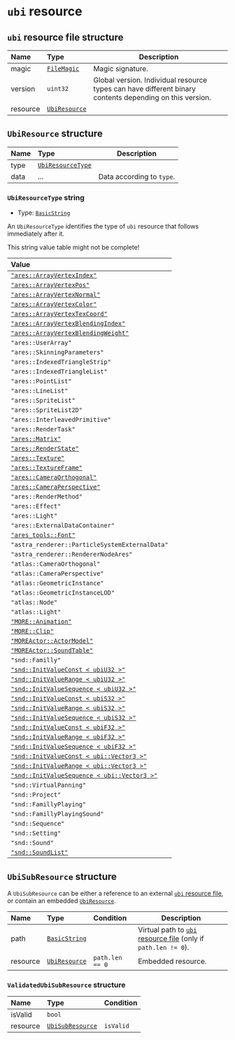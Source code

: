 # `ubi` resource

## `ubi` resource file structure

| Name | Type | Description |
| :-- | :-- | --- |
| magic | [`FileMagic`](../base.md#filemagic-string) | Magic signature. |
| version | `uint32` | Global version. Individual resource types can have different binary contents depending on this version. |
| resource | [`UbiResource`](#ubiresource-structure) |  |

## `UbiResource` structure

| Name | Type | Description |
| :-- | :-- | --- |
| type | [`UbiResourceType`](#ubiresourcetype-string) |  |
| data | ... | Data according to `type`. |

### `UbiResourceType` string

- Type: [`BasicString`](../base.md#basicstring-structure)

An `UbiResourceType` identifies the type of `ubi` resource that follows immediately after it.

This string value table might not be complete!

| Value |
| :-- |
| [`"ares::ArrayVertexIndex"`](./ares-arrayvertexindex.md) |
| [`"ares::ArrayVertexPos"`](./ares-arrayvertexpos.md) |
| [`"ares::ArrayVertexNormal"`](./ares-arrayvertexnormal.md) |
| [`"ares::ArrayVertexColor"`](./ares-arrayvertexcolor.md) |
| [`"ares::ArrayVertexTexCoord"`](./ares-arrayvertextexcoord.md) |
| [`"ares::ArrayVertexBlendingIndex"`](./ares-arrayvertexblendingindex.md) |
| [`"ares::ArrayVertexBlendingWeight"`](./ares-arrayvertexblendingweight.md) |
| `"ares::UserArray"` |
| `"ares::SkinningParameters"` |
| `"ares::IndexedTriangleStrip"` |
| `"ares::IndexedTriangleList"` |
| `"ares::PointList"` |
| `"ares::LineList"` |
| `"ares::SpriteList"` |
| `"ares::SpriteList2D"` |
| `"ares::InterleavedPrimitive"` |
| `"ares::RenderTask"` |
| [`"ares::Matrix"`](./ares-matrix.md) |
| [`"ares::RenderState"`](./ares-renderstate.md) |
| [`"ares::Texture"`](./ares-texture.md) |
| [`"ares::TextureFrame"`](./ares-texture.md) |
| [`"ares::CameraOrthogonal"`](./ares-camera.md#arescameraorthogonal) |
| [`"ares::CameraPerspective"`](./ares-camera.md#arescameraperspective) |
| `"ares::RenderMethod"` |
| `"ares::Effect"` |
| `"ares::Light"` |
| `"ares::ExternalDataContainer"` |
| [`"ares_tools::Font"`](./arestools-font.md) |
| `"astra_renderer::ParticleSystemExternalData"` |
| `"astra_renderer::RendererNodeAres"` |
| `"atlas::CameraOrthogonal"` |
| `"atlas::CameraPerspective"` |
| `"atlas::GeometricInstance"` |
| `"atlas::GeometricInstanceLOD"` |
| `"atlas::Node"` |
| `"atlas::Light"` |
| [`"MORE::Animation"`](./more-animation.md) |
| [`"MORE::Clip"`](./more-clip.md) |
| [`"MOREActor::ActorModel"`](./moreactor-actormodel.md) |
| [`"MOREActor::SoundTable"`](./moreactor-soundtable.md) |
| `"snd::Familly"` |
| [`"snd::InitValueConst < ubiU32 >"`](./snd-initvalue.md#sndinitvalueconsttype-structure) |
| [`"snd::InitValueRange < ubiU32 >"`](./snd-initvalue.md#sndinitvaluerangetype-structure) |
| [`"snd::InitValueSequence < ubiU32 >"`](./snd-initvalue.md#sndinitvaluesequencetype-structure) |
| [`"snd::InitValueConst < ubiS32 >"`](./snd-initvalue.md#sndinitvalueconsttype-structure) |
| [`"snd::InitValueRange < ubiS32 >"`](./snd-initvalue.md#sndinitvaluerangetype-structure) |
| [`"snd::InitValueSequence < ubiS32 >"`](./snd-initvalue.md#sndinitvaluesequencetype-structure) |
| [`"snd::InitValueConst < ubiF32 >"`](./snd-initvalue.md#sndinitvalueconsttype-structure) |
| [`"snd::InitValueRange < ubiF32 >"`](./snd-initvalue.md#sndinitvaluerangetype-structure) |
| [`"snd::InitValueSequence < ubiF32 >"`](./snd-initvalue.md#sndinitvaluesequencetype-structure) |
| [`"snd::InitValueConst < ubi::Vector3 >"`](./snd-initvalue.md#sndinitvalueconsttype-structure) |
| [`"snd::InitValueRange < ubi::Vector3 >"`](./snd-initvalue.md#sndinitvaluerangetype-structure) |
| [`"snd::InitValueSequence < ubi::Vector3 >"`](./snd-initvalue.md#sndinitvaluesequencetype-structure) |
| `"snd::VirtualPanning"` |
| `"snd::Project"` |
| `"snd::FamillyPlaying"` |
| `"snd::FamillyPlayingSound"` |
| `"snd::Sequence"` |
| `"snd::Setting"` |
| `"snd::Sound"` |
| [`"snd::SoundList"`](./snd-soundlist.md) |

## `UbiSubResource` structure

A `UbiSubResource` can be either a reference to an external [`ubi` resource file](#ubi-resource-file-structure), or contain an embedded [`UbiResource`](#ubiresource-structure).

| Name | Type | Condition | Description |
| :-- | :-- | :-- | --- |
| path | [`BasicString`](../base.md#basicstring-structure) |  | Virtual path to [`ubi` resource file](#ubi-resource-file-structure) (only if `path.len != 0`). |
| resource | [`UbiResource`](#ubiresource-structure) | `path.len == 0` | Embedded resource. |

### `ValidatedUbiSubResource` structure

| Name | Type | Condition |
| :-- | :-- | :-- |
| isValid | `bool` |  |
| resource | [`UbiSubResource`](#ubisubresource-structure) | `isValid` |
